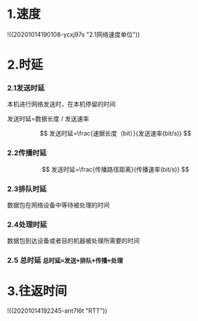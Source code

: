 # 1.速度

!((20201014190108-ycxj97s "2.1网络速度单位"))

# 2.时延

### 2.1发送时延

本机进行网络发送时，在本机停留的时间

发送时延=数据长度 / 发送速率

$$
发送时延=\frac{速据长度（bit）}{发送速率(bit/s)}
$$

### 2.2传播时延

$$
发送时延=\frac{传播路径距离}{传播速率(bit/s)}
$$

### 2.3排队时延

数据包在网络设备中等待被处理的时间

### 2.4处理时延

数据包到达设备或者目的机器被处理所需要的时间

### 2.5 总时延 `总时延=发送+排队+传播+处理`

# 3.往返时间

!((20201014192245-ant7l6t "RTT"))
